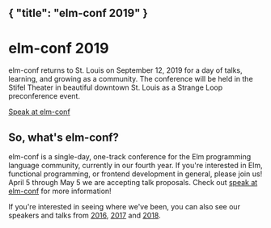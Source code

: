{ "title": "elm-conf 2019" }
---

# elm-conf 2019

elm-conf returns to St. Louis on September 12, 2019 for a day of talks, learning, and growing as a community. The conference will be held in the Stifel Theater in beautiful downtown St. Louis as a Strange Loop preconference event.

<a class="button" href="/speak-at-elm-conf">Speak at elm-conf</a>

## So, what's elm-conf?

elm-conf is a single-day, one-track conference for the Elm programming language community, currently in our fourth year.
If you're interested in Elm, functional programming, or frontend development in general, please join us!
April 5 through May 5 we are accepting talk proposals.
Check out [speak at elm-conf](/speak-at-elm-conf) for more information!

If you're interested in seeing where we've been, you can also see our speakers and talks from [2016](https://2016.elm-conf.us), [2017](https://2017.elm-conf.us) and [2018](https://2017.elm-conf.us).
